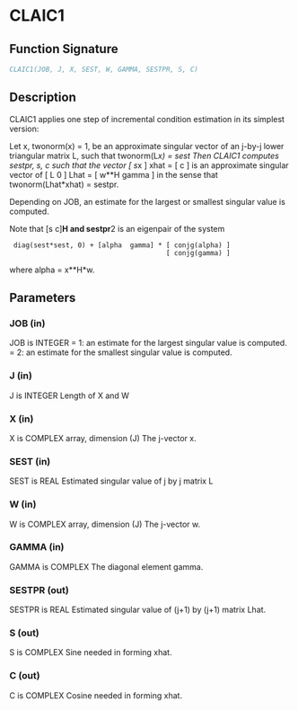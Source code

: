 # CLAIC1

## Function Signature

```fortran
CLAIC1(JOB, J, X, SEST, W, GAMMA, SESTPR, S, C)
```

## Description


 CLAIC1 applies one step of incremental condition estimation in
 its simplest version:

 Let x, twonorm(x) = 1, be an approximate singular vector of an j-by-j
 lower triangular matrix L, such that
          twonorm(L*x) = sest
 Then CLAIC1 computes sestpr, s, c such that
 the vector
                 [ s*x ]
          xhat = [  c  ]
 is an approximate singular vector of
                 [ L      0  ]
          Lhat = [ w**H gamma ]
 in the sense that
          twonorm(Lhat*xhat) = sestpr.

 Depending on JOB, an estimate for the largest or smallest singular
 value is computed.

 Note that [s c]**H and sestpr**2 is an eigenpair of the system

     diag(sest*sest, 0) + [alpha  gamma] * [ conjg(alpha) ]
                                           [ conjg(gamma) ]

 where  alpha =  x**H*w.

## Parameters

### JOB (in)

JOB is INTEGER = 1: an estimate for the largest singular value is computed. = 2: an estimate for the smallest singular value is computed.

### J (in)

J is INTEGER Length of X and W

### X (in)

X is COMPLEX array, dimension (J) The j-vector x.

### SEST (in)

SEST is REAL Estimated singular value of j by j matrix L

### W (in)

W is COMPLEX array, dimension (J) The j-vector w.

### GAMMA (in)

GAMMA is COMPLEX The diagonal element gamma.

### SESTPR (out)

SESTPR is REAL Estimated singular value of (j+1) by (j+1) matrix Lhat.

### S (out)

S is COMPLEX Sine needed in forming xhat.

### C (out)

C is COMPLEX Cosine needed in forming xhat.

